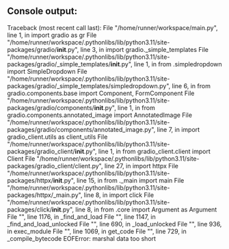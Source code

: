## Console output:
Traceback (most recent call last):
  File "/home/runner/workspace/main.py", line 1, in <module>
    import gradio as gr
  File "/home/runner/workspace/.pythonlibs/lib/python3.11/site-packages/gradio/__init__.py", line 3, in <module>
    import gradio._simple_templates
  File "/home/runner/workspace/.pythonlibs/lib/python3.11/site-packages/gradio/_simple_templates/__init__.py", line 1, in <module>
    from .simpledropdown import SimpleDropdown
  File "/home/runner/workspace/.pythonlibs/lib/python3.11/site-packages/gradio/_simple_templates/simpledropdown.py", line 6, in <module>
    from gradio.components.base import Component, FormComponent
  File "/home/runner/workspace/.pythonlibs/lib/python3.11/site-packages/gradio/components/__init__.py", line 1, in <module>
    from gradio.components.annotated_image import AnnotatedImage
  File "/home/runner/workspace/.pythonlibs/lib/python3.11/site-packages/gradio/components/annotated_image.py", line 7, in <module>
    import gradio_client.utils as client_utils
  File "/home/runner/workspace/.pythonlibs/lib/python3.11/site-packages/gradio_client/__init__.py", line 1, in <module>
    from gradio_client.client import Client
  File "/home/runner/workspace/.pythonlibs/lib/python3.11/site-packages/gradio_client/client.py", line 27, in <module>
    import httpx
  File "/home/runner/workspace/.pythonlibs/lib/python3.11/site-packages/httpx/__init__.py", line 15, in <module>
    from ._main import main
  File "/home/runner/workspace/.pythonlibs/lib/python3.11/site-packages/httpx/_main.py", line 8, in <module>
    import click
  File "/home/runner/workspace/.pythonlibs/lib/python3.11/site-packages/click/__init__.py", line 8, in <module>
    from .core import Argument as Argument
  File "<frozen importlib._bootstrap>", line 1176, in _find_and_load
  File "<frozen importlib._bootstrap>", line 1147, in _find_and_load_unlocked
  File "<frozen importlib._bootstrap>", line 690, in _load_unlocked
  File "<frozen importlib._bootstrap_external>", line 936, in exec_module
  File "<frozen importlib._bootstrap_external>", line 1069, in get_code
  File "<frozen importlib._bootstrap_external>", line 729, in _compile_bytecode
EOFError: marshal data too short